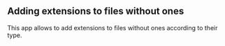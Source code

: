 ## Adding extensions to files without ones

This app allows to add extensions to files without ones according to their type.